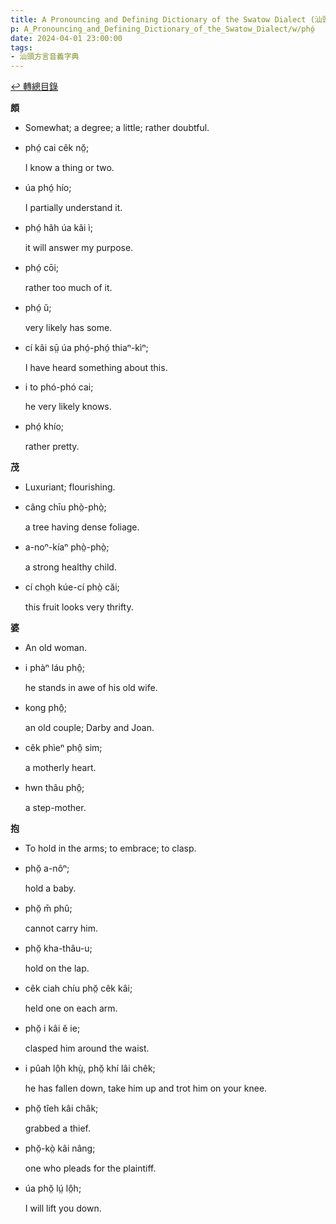 ```yaml
---
title: A Pronouncing and Defining Dictionary of the Swatow Dialect (汕頭方言音義字典) / phó̤
p: A_Pronouncing_and_Defining_Dictionary_of_the_Swatow_Dialect/w/phó̤
date: 2024-04-01 23:00:00
tags: 
- 汕頭方言音義字典
---
```


[↩️ 轉總目錄](/A_Pronouncing_and_Defining_Dictionary_of_the_Swatow_Dialect)


**頗**
- Somewhat; a degree; a little; rather doubtful.

- phó̤ cai cêk nŏ̤;

  I know a thing or two.

- úa phó̤ hío;

  I partially understand it.

- phó̤ hâh úa kâi ì;

  it will answer my purpose.

- phó̤ cōi;

  rather too much of it.

- phó̤ ŭ;

  very likely has some.

- cí kâi sṳ̄ úa phó̤-phó̤ thiaⁿ-kìⁿ;

  I have heard something about this.

- i to phó-phó cai;

  he very likely knows.

- phó̤ khío;

  rather pretty.

**茂**
- Luxuriant; flourishing.

- câng chīu phò̤-phò̤;

  a tree having dense foliage.

- a-noⁿ-kíaⁿ phò̤-phò̤;

  a strong healthy child.

- cí cho̤h kúe-cí phò̤ căi;

  this fruit looks very thrifty.

**婆**
- An old woman.

- i phàⁿ láu phô̤;

  he stands in awe of his old wife.

- kong phô̤;

  an old couple; Darby and Joan.

- cêk phìeⁿ phô̤ sim;

  a motherly heart.

- hwn thâu phô̤;

  a step-mother.

**抱**
- To hold in the arms; to embrace; to clasp.

- phŏ̤ a-nôⁿ;

  hold a baby.

- phŏ̤ m̄ phû;

  cannot carry him.

- phŏ̤ kha-thâu-u;

  hold on the lap.

- cêk ciah chíu phŏ̤ cêk kâi;

  held one on each arm.

- phŏ̤ i kâi ĕ ie;

  clasped him around the waist.

- i pûah lô̤h khṳ̀, phŏ̤ khí lâi chêk;

  he has fallen down, take him up and trot him on your knee.

- phŏ̤ tîeh kâi châk;

  grabbed a thief.

- phŏ̤-kò̤ kâi nâng;

  one who pleads for the plaintiff.

- úa phŏ̤ lṳ́ lô̤h;

  I will lift you down.